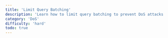 ```yaml
---
title: 'Limit Query Batching'
description: 'Learn how to limit query batching to prevent DoS attacks.'
category: 'DoS'
difficulty: 'hard'
todo: true
---
```

